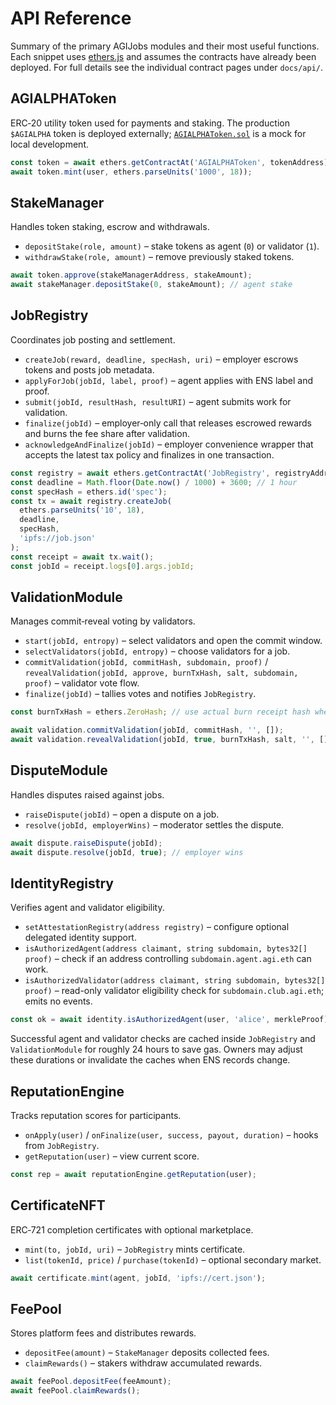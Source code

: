 # API Reference

Summary of the primary AGIJobs modules and their most useful functions.
Each snippet uses [ethers.js](https://docs.ethers.org/) and assumes the
contracts have already been deployed. For full details see the individual
contract pages under `docs/api/`.

## AGIALPHAToken

ERC‑20 utility token used for payments and staking. The production `$AGIALPHA` token is deployed externally; [`AGIALPHAToken.sol`](../contracts/test/AGIALPHAToken.sol) is a mock for local development.

```javascript
const token = await ethers.getContractAt('AGIALPHAToken', tokenAddress);
await token.mint(user, ethers.parseUnits('1000', 18));
```

## StakeManager

Handles token staking, escrow and withdrawals.

- `depositStake(role, amount)` – stake tokens as agent (`0`) or validator (`1`).
- `withdrawStake(role, amount)` – remove previously staked tokens.

```javascript
await token.approve(stakeManagerAddress, stakeAmount);
await stakeManager.depositStake(0, stakeAmount); // agent stake
```

## JobRegistry

Coordinates job posting and settlement.

- `createJob(reward, deadline, specHash, uri)` – employer escrows tokens and posts job metadata.
- `applyForJob(jobId, label, proof)` – agent applies with ENS label and proof.
- `submit(jobId, resultHash, resultURI)` – agent submits work for validation.
- `finalize(jobId)` – employer‑only call that releases escrowed rewards and burns the fee share after validation.
- `acknowledgeAndFinalize(jobId)` – employer convenience wrapper that accepts the latest tax policy and finalizes in one transaction.

```javascript
const registry = await ethers.getContractAt('JobRegistry', registryAddress);
const deadline = Math.floor(Date.now() / 1000) + 3600; // 1 hour
const specHash = ethers.id('spec');
const tx = await registry.createJob(
  ethers.parseUnits('10', 18),
  deadline,
  specHash,
  'ipfs://job.json'
);
const receipt = await tx.wait();
const jobId = receipt.logs[0].args.jobId;
```

## ValidationModule

Manages commit‑reveal voting by validators.

- `start(jobId, entropy)` – select validators and open the commit window.
- `selectValidators(jobId, entropy)` – choose validators for a job.
- `commitValidation(jobId, commitHash, subdomain, proof)` / `revealValidation(jobId, approve, burnTxHash, salt, subdomain, proof)` – validator vote flow.
- `finalize(jobId)` – tallies votes and notifies `JobRegistry`.

```javascript
const burnTxHash = ethers.ZeroHash; // use actual burn receipt hash when required

await validation.commitValidation(jobId, commitHash, '', []);
await validation.revealValidation(jobId, true, burnTxHash, salt, '', []);
```

## DisputeModule

Handles disputes raised against jobs.

- `raiseDispute(jobId)` – open a dispute on a job.
- `resolve(jobId, employerWins)` – moderator settles the dispute.

```javascript
await dispute.raiseDispute(jobId);
await dispute.resolve(jobId, true); // employer wins
```

## IdentityRegistry

Verifies agent and validator eligibility.

- `setAttestationRegistry(address registry)` – configure optional delegated identity support.
- `isAuthorizedAgent(address claimant, string subdomain, bytes32[] proof)` – check if an address controlling `subdomain.agent.agi.eth` can work.
- `isAuthorizedValidator(address claimant, string subdomain, bytes32[] proof)` – read-only validator eligibility check for `subdomain.club.agi.eth`; emits no events.

```javascript
const ok = await identity.isAuthorizedAgent(user, 'alice', merkleProof); // alice.agent.agi.eth
```

Successful agent and validator checks are cached inside `JobRegistry` and
`ValidationModule` for roughly 24 hours to save gas. Owners may adjust these
durations or invalidate the caches when ENS records change.

## ReputationEngine

Tracks reputation scores for participants.

- `onApply(user)` / `onFinalize(user, success, payout, duration)` – hooks from `JobRegistry`.
- `getReputation(user)` – view current score.

```javascript
const rep = await reputationEngine.getReputation(user);
```

## CertificateNFT

ERC‑721 completion certificates with optional marketplace.

- `mint(to, jobId, uri)` – `JobRegistry` mints certificate.
- `list(tokenId, price)` / `purchase(tokenId)` – optional secondary market.

```javascript
await certificate.mint(agent, jobId, 'ipfs://cert.json');
```

## FeePool

Stores platform fees and distributes rewards.

- `depositFee(amount)` – `StakeManager` deposits collected fees.
- `claimRewards()` – stakers withdraw accumulated rewards.

```javascript
await feePool.depositFee(feeAmount);
await feePool.claimRewards();
```
